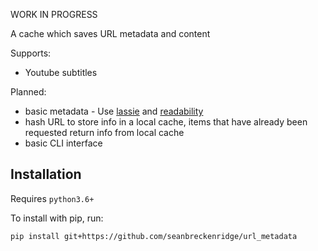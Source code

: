 WORK IN PROGRESS

A cache which saves URL metadata and content

Supports:

- Youtube subtitles

Planned:

- basic metadata - Use [lassie](https://github.com/michaelhelmick/lassie) and [readability](https://github.com/buriy/python-readability)
- hash URL to store info in a local cache, items that have already been requested return info from local cache
- basic CLI interface

## Installation

Requires `python3.6+`

To install with pip, run:

    pip install git+https://github.com/seanbreckenridge/url_metadata

